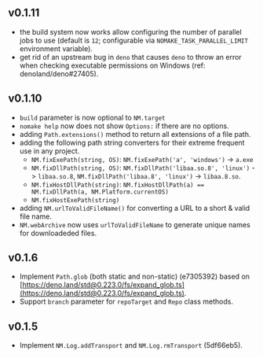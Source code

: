v0.1.11
---------
- the build system now works allow configuring the number of parallel jobs to use (default is `12`; configurable via `NOMAKE_TASK_PARALLEL_LIMIT` environment variable).
- get rid of an upstream bug in `deno` that causes `deno` to throw an error when checking executable permissions on Windows (ref: denoland/deno#27405).

v0.1.10
---------
- `build` parameter is now optional to `NM.target`
- `nomake help` now does not show `Options:` if there are no options.
- adding `Path.extensions()` method to return all extensions of a file path.
- adding the following path string converters for their extreme frequent use in any project.
    - `NM.fixExePath(string, OS)`: `NM.fixExePath('a', 'windows')` -> `a.exe`
    - `NM.fixDllPath(string, OS)`:
      `NM.fixDllPath('libaa.so.8', 'linux')` -> `libaa.so.8`,
      `NM.fixDllPath('libaa.8', 'linux')` -> `libaa.8.so`.
    - `NM.fixHostDllPath(string)`: `NM.fixHostDllPath(a) == NM.fixDllPath(a, NM.Platform.currentOS)`
    - `NM.fixHostExePath(string)`
- adding `NM.urlToValidFileName()` for converting a URL to a short & valid file name.
- `NM.webArchive` now uses `urlToValidFileName` to generate unique names for downloadeded files.

v0.1.6
--------

- Implement `Path.glob` (both static and non-static) (e7305392) based on [https://deno.land/std@0.223.0/fs/expand_glob.ts](https://deno.land/std@0.223.0/fs/expand_glob.ts).
- Support `branch` parameter for `repoTarget` and `Repo` class methods.

v0.1.5
--------

- Implement `NM.Log.addTransport` and `NM.Log.rmTransport` (5df66eb5).
